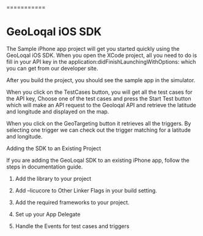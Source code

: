 

===========

GeoLoqal iOS SDK
===========


The Sample iPhone app project will get you started quickly using the GeoLoqal iOS SDK. When you open the XCode project, all you need to do is fill in your API key in the application:didFinishLaunchingWithOptions: which you can get from our developer site. 
 
After you build the project, you should see the sample app in the simulator.

 
When you click on the TestCases button, you will get all the test cases for the API key, Choose one of the test cases and press the Start Test button which will make an API request to the Geoloqal API and retrieve the latitude and longitude and displayed on the map.


When you click on the GeoTargeting button it retrieves all the triggers. By selecting one trigger we can check out the trigger matching for a latitude and longitude.

Adding the SDK to an Existing Project

If you are adding the GeoLoqal SDK to an existing iPhone app, follow the steps in documentation guide.

1) Add the library to your project

2) Add –licucore to Other Linker Flags in your build setting.

3) Add the required frameworks to your project.

4) Set up your App Delegate

5) Handle the Events for test cases and triggers
